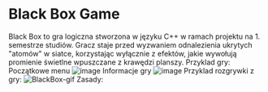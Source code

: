 # Black Box Game
Black Box to gra logiczna stworzona w języku C++ w ramach projektu na 1. semestrze studiów. Gracz staje przed wyzwaniem odnalezienia ukrytych "atomów" w siatce, korzystając wyłącznie z efektów, jakie wywołują promienie świetlne wpuszczane z krawędzi planszy.
Przyklad gry:
Początkowe menu
![image](https://github.com/user-attachments/assets/3e7768a4-abaf-442c-bd71-e389a2cac0f8)
Informacje gry
![image](https://github.com/user-attachments/assets/ccc68df8-788a-451f-bbae-9db8681b0d59)
Przyklad rozgrywki z gry:
![BlackBox-gif](https://github.com/user-attachments/assets/ff7d8c53-afb2-4d10-904d-aaaa17873183)
Zasady:
